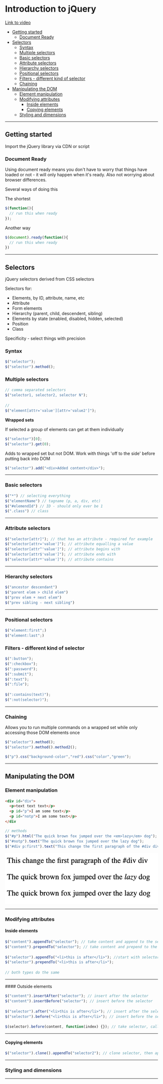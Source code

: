 # Introduction to jQuery <!-- omit in toc -->

[Link to video](https://channel9.msdn.com/Series/Introduction-to-jQuery)

- [Getting started](#Getting-started)
  - [Document Ready](#Document-Ready)
- [Selectors](#Selectors)
  - [Syntax](#Syntax)
  - [Multiple selectors](#Multiple-selectors)
  - [Basic selectors](#Basic-selectors)
  - [Attribute selectors](#Attribute-selectors)
  - [Hierarchy selectors](#Hierarchy-selectors)
  - [Positional selectors](#Positional-selectors)
  - [Filters - different kind of selector](#Filters---different-kind-of-selector)
  - [Chaining](#Chaining)
- [Manipulating the DOM](#Manipulating-the-DOM)
  - [Element manipulation](#Element-manipulation)
  - [Modifying attributes](#Modifying-attributes)
    - [Inside elements](#Inside-elements)
    - [Copying elements](#Copying-elements)
  - [Styling and dimensions](#Styling-and-dimensions)

---

## Getting started

Import the jQuery library via CDN or script

### Document Ready

Using document ready means you don't have to worry that things have loaded or not - it will only happen when it's ready.  Also not worrying about browser differences.

Several ways of doing this

The shortest

```js
$(function(){
  // run this when ready
});
```

Another way

```js
$(document).ready(function(){
  // run this when ready
})
```

---

## Selectors

jQuery selectors derived from CSS selectors

Selectors for:

- Elements, by ID, attribute, name, etc
- Attribute
- Form elements
- Hierarchy (parent, child, descendent, sibling)
- Elements by state (enabled, disabled, hidden, selected)
- Position
- Class

Specificity - select things with precision

### Syntax

```js
$("selector");
$("selector").method();
```

### Multiple selectors

```js
// comma separated selectors
$("selector1, selector2, selector N");

// 
$("element[attr='value'][attr='value2']");
```

**Wrapped sets**

If selected a group of elements can get at them individually

```js
$("selector")[0];
$("selector").get(0);
```

Adds to wrapped set but not DOM.  Work with things 'off to the side' before putting back into DOM

```js
$("selector").add("<div>Added content</div>");
```

---

### Basic selectors

```js
$("*") // selecting everything
$("elementName") // tagname (p, a, div, etc)
$("#elemendId") // ID - should only ever be 1
$(".class") // class
```

---

### Attribute selectors

```js
$("selector[attr]"); // that has an attribute - required for example
$("selector[attr='value']"); // attribute equalling a value
$("selector[attr^'value']"); // attribute begins with
$("selector[attr$'value']"); // attribute ends with
$("selector[attr*'value']"); // attribute contains
```

---

### Hierarchy selectors

```js
$("ancestor descendant")
$("parent elem > child elem")
$("prev elem + next elem")
$("prev sibling - next sibling")
```

---

### Positional selectors

```js
$("element:first";)
$("element:last";)
```

### Filters - different kind of selector

```js
$(":button");
$(":checkbox");
$(":password");
$(":submit");
$(":text");
$(":file");

$(":contains(text)");
$(":not(selector)");
```

---

### Chaining

Allows you to run multiple commands on a wrapped set while only accessing those DOM elements once

```js
$("selector").method();
$("selector").method().method2();
```

```js
$("p").css("background-color","red").css("color","green");
```

---

## Manipulating the DOM

### Element manipulation

```html
<div id="div">
  <p>text text text</p>
  <p id="p">I am some text</p>
  <p id="notp">I am some text</p>
</div
```

```js
// methods
$("#p").html("The quick brown fox jumped over the <em>lazy</em> dog");
$("#notp").text("The quick brown fox jumped over the lazy dog");
$("#div p:first").text("This change the first paragraph of the #div div");
```

![jq](../images/jquery-manip.png)

---

### Modifying attributes

#### Inside elements

```js
$("content").appendTo("selector"); // take content and append to the selector
$("content").prependTo("selector"); // take content and prepend to the selector

$("selector").appendTo("<li>this is after</li>"); //start with selector, then add the content
$("selector").prependTo("<li>this is after</li>");

// both types do the same
```

---

#### Outside elements

```js
$("content").insertAfter("selector"); // insert after the selector
$("content").insertBefore("selector"); // insert before the selector

$("selector").after("<li>this is after</li>"); // insert after the selector
$("selector").before("<li>this is after</li>"); // insert before the selector

$(selector).before(content, function(index) {}); // take selector, call before or after, tell it to run function to get it done

```

---

#### Copying elements

```js
$("selector").clone().appendTo("selector2"); // clone selector, then append to another selector
```

---

### Styling and dimensions



---
